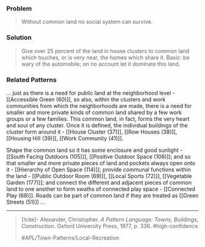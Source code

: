 ### Problem
>Without common land no social system can survive.

### Solution
>Give over 25 percent of the land in house clusters to common land which touches, or is very near, the homes which share it. Basic: be wary of the automobile; on no account let it dominate this land.

### Related Patterns
... just as there is a need for public land at the neighborhood level - [[Accessible Green (60)]], so also, within the clusters and work communities from which the neighborhoods are made, there is a need for smaller and more private kinds of common land shared by a few work groups or a few families. This common land, in fact, forms the very heart and soul of any cluster. Once it is defined, the individual buildings of the cluster form around it - [[House Cluster (37)]], [[Row Houses (38)]], [[Housing Hill (39)]], [[Work Community (41)]].

Shape the common land so it has some enclosure and good sunlight - [[South Facing Outdoors (105)]], [[Positive Outdoor Space (106)]]; and so that smaller and more private pieces of land and pockets always open onto it - [[Hierarchy of Open Space (114)]]; provide communal functions within the land - [[Public Outdoor Room (69)]], [[Local Sports (72)]], [[Vegetable Garden (177)]]; and connect the different and adjacent pieces of common land to one another to form swaths of connected play space - [[Connected Play (68)]]. Roads can be part of common land if they are treated as [[Green Streets (51)]] ...

---

> [!cite]- Alexander, Christopher. _A Pattern Language: Towns, Buildings, Construction_. Oxford University Press, 1977, p. 336.
> #high-confidence
>
> #APL/Town-Patterns/Local-Recreation
